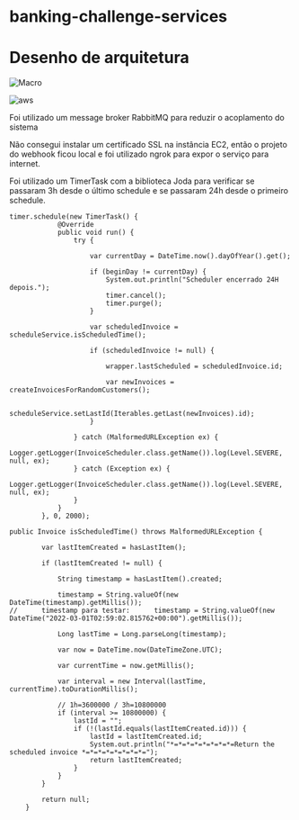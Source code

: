 # banking-challenge-services

# Desenho de arquitetura


![Macro](https://user-images.githubusercontent.com/46874823/156423337-07e8ee31-2bb3-41c7-9b1e-57d2b1411c2d.jpg)
 
![aws](https://user-images.githubusercontent.com/46874823/156425848-9911fb3e-3462-44cd-8cf4-8d72e96a3950.jpg)


Foi utilizado um message broker RabbitMQ para reduzir o acoplamento do sistema

Não consegui instalar um certificado SSL na instância EC2, então o projeto do webhook ficou local e foi utilizado ngrok para expor o serviço para internet.

Foi utilizado um TimerTask com a biblioteca Joda para verificar se passaram 3h desde o último schedule e se passaram 24h desde o primeiro schedule.
```
timer.schedule(new TimerTask() {
            @Override
            public void run() {
                try {

                    var currentDay = DateTime.now().dayOfYear().get();

                    if (beginDay != currentDay) {
                        System.out.println("Scheduler encerrado 24H depois.");
                        timer.cancel();
                        timer.purge();
                    }

                    var scheduledInvoice = scheduleService.isScheduledTime();
                    
                    if (scheduledInvoice != null) {
                        
                        wrapper.lastScheduled = scheduledInvoice.id;
                        
                        var newInvoices = createInvoicesForRandomCustomers();

                        scheduleService.setLastId(Iterables.getLast(newInvoices).id);
                    }
                    
                } catch (MalformedURLException ex) {
                    Logger.getLogger(InvoiceScheduler.class.getName()).log(Level.SEVERE, null, ex);
                } catch (Exception ex) {
                    Logger.getLogger(InvoiceScheduler.class.getName()).log(Level.SEVERE, null, ex);
                }
            }
        }, 0, 2000);
```
```
public Invoice isScheduledTime() throws MalformedURLException {

        var lastItemCreated = hasLastItem();

        if (lastItemCreated != null) {

            String timestamp = hasLastItem().created;

            timestamp = String.valueOf(new DateTime(timestamp).getMillis());
//      timestamp para testar:      timestamp = String.valueOf(new DateTime("2022-03-01T02:59:02.815762+00:00").getMillis());

            Long lastTime = Long.parseLong(timestamp);

            var now = DateTime.now(DateTimeZone.UTC);

            var currentTime = now.getMillis();

            var interval = new Interval(lastTime, currentTime).toDurationMillis();

            // 1h=3600000 / 3h=10800000
            if (interval >= 10800000) {
                lastId = "";
                if (!(lastId.equals(lastItemCreated.id))) {
                    lastId = lastItemCreated.id;
                    System.out.println("*=*=*=*=*=*=*=*=Return the scheduled invoice *=*=*=*=*=*=*=*=");
                    return lastItemCreated;
                }
            }
        }

        return null;
    }
```
